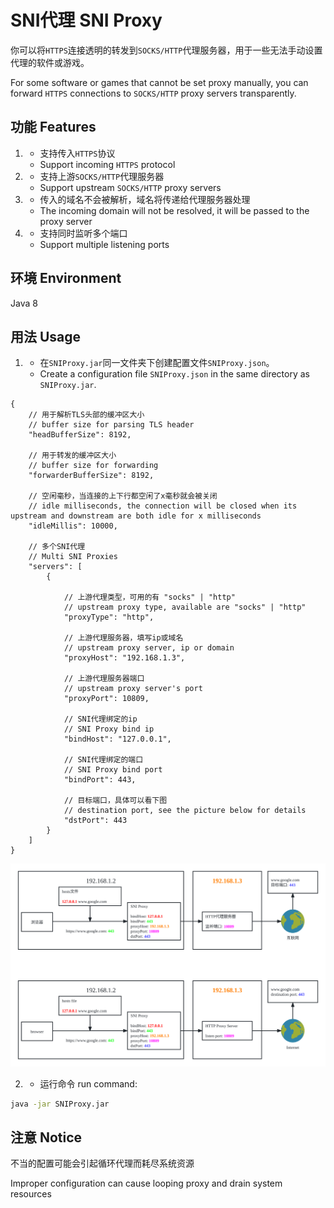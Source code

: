 # SNI代理 SNI Proxy

你可以将`HTTPS`连接透明的转发到`SOCKS/HTTP`代理服务器，用于一些无法手动设置代理的软件或游戏。

For some software or games that cannot be set proxy manually, you can forward `HTTPS` connections to `SOCKS/HTTP` proxy servers transparently.

## 功能 Features

1. * 支持传入`HTTPS`协议
   * Support incoming `HTTPS` protocol
2. * 支持上游`SOCKS/HTTP`代理服务器
   * Support upstream `SOCKS/HTTP` proxy servers
3. * 传入的域名不会被解析，域名将传递给代理服务器处理
   * The incoming domain will not be resolved, it will be passed to the proxy server
4. * 支持同时监听多个端口
   * Support multiple listening ports
   
## 环境 Environment

Java 8

## 用法 Usage

1. * 在`SNIProxy.jar`同一文件夹下创建配置文件`SNIProxy.json`。
   * Create a configuration file `SNIProxy.json` in the same directory as `SNIProxy.jar`.

```json5
{
    // 用于解析TLS头部的缓冲区大小
    // buffer size for parsing TLS header
    "headBufferSize": 8192,
    
    // 用于转发的缓冲区大小
    // buffer size for forwarding
    "forwarderBufferSize": 8192,
    
    // 空闲毫秒，当连接的上下行都空闲了x毫秒就会被关闭
    // idle milliseconds, the connection will be closed when its upstream and downstream are both idle for x milliseconds
    "idleMillis": 10000,
    
    // 多个SNI代理
    // Multi SNI Proxies
    "servers": [
        {
        
            // 上游代理类型，可用的有 "socks" | "http"
            // upstream proxy type, available are "socks" | "http"
            "proxyType": "http",
            
            // 上游代理服务器，填写ip或域名
            // upstream proxy server, ip or domain
            "proxyHost": "192.168.1.3",
            
            // 上游代理服务器端口
            // upstream proxy server's port
            "proxyPort": 10809,
            
            // SNI代理绑定的ip
            // SNI Proxy bind ip
            "bindHost": "127.0.0.1",
            
            // SNI代理绑定的端口
            // SNI Proxy bind port
            "bindPort": 443,
            
            // 目标端口，具体可以看下图
            // destination port, see the picture below for details
            "dstPort": 443
        }
    ]
}
```

<picture>
  <source media="(prefers-color-scheme: light)" srcset="./example_light.svg">
  <source media="(prefers-color-scheme: dark)" srcset="./example_dark.svg">
  <img alt="" src="./example_light.svg">
</picture>

2. * 运行命令 run command:

```cmd
java -jar SNIProxy.jar
```

## 注意 Notice

不当的配置可能会引起循环代理而耗尽系统资源

Improper configuration can cause looping proxy and drain system resources
